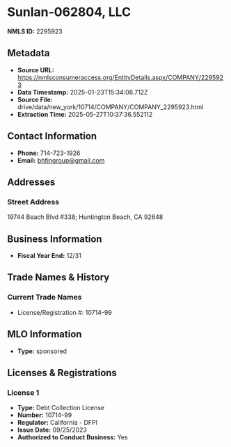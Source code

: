 # Sunlan-062804, LLC

**NMLS ID:** 2295923

## Metadata
- **Source URL:** https://nmlsconsumeraccess.org/EntityDetails.aspx/COMPANY/2295923
- **Data Timestamp:** 2025-01-23T15:34:08.712Z
- **Source File:** drive/data/new_york/10714/COMPANY/COMPANY_2295923.html
- **Extraction Time:** 2025-05-27T10:37:36.552112

## Contact Information
- **Phone:** 714-723-1926
- **Email:** bhfingroup@gmail.com

## Addresses
### Street Address
19744 Beach Blvd #338; Huntington Beach, CA 92648

## Business Information
- **Fiscal Year End:** 12/31

## Trade Names & History
### Current Trade Names
- License/Registration #: 10714-99

## MLO Information
- **Type:** sponsored

## Licenses & Registrations

### License 1
- **Type:** Debt Collection License
- **Number:** 10714-99
- **Regulator:** California - DFPI
- **Issue Date:** 09/25/2023
- **Authorized to Conduct Business:** Yes
